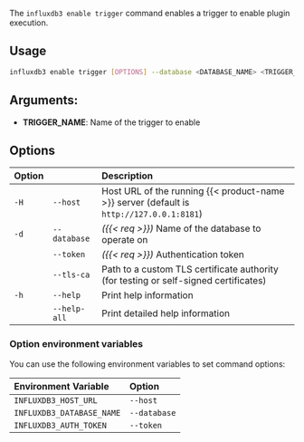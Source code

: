 
The `influxdb3 enable trigger` command enables a trigger to enable plugin execution.

## Usage

<!--pytest.mark.skip-->

```bash
influxdb3 enable trigger [OPTIONS] --database <DATABASE_NAME> <TRIGGER_NAME>
```

## Arguments:

- **TRIGGER_NAME**:  Name of the trigger to enable

## Options

| Option |              | Description                                                                              |
| :----- | :----------- | :--------------------------------------------------------------------------------------- |
| `-H`   | `--host`     | Host URL of the running {{< product-name >}} server (default is `http://127.0.0.1:8181`) |
| `-d`   | `--database` | _({{< req >}})_ Name of the database to operate on                                       |
|        | `--token`    | _({{< req >}})_ Authentication token                                                     |
|        | `--tls-ca`   | Path to a custom TLS certificate authority (for testing or self-signed certificates)     |
| `-h`   | `--help`     | Print help information                                                                   |
|        | `--help-all` | Print detailed help information                                                          |

### Option environment variables

You can use the following environment variables to set command options:

| Environment Variable      | Option       |
| :------------------------ | :----------- |
| `INFLUXDB3_HOST_URL`      | `--host`     |
| `INFLUXDB3_DATABASE_NAME` | `--database` |
| `INFLUXDB3_AUTH_TOKEN`    | `--token`    |

